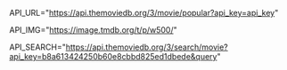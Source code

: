 API_URL="https://api.themoviedb.org/3/movie/popular?api_key=api_key"

API_IMG="https://image.tmdb.org/t/p/w500/"

API_SEARCH="https://api.themoviedb.org/3/search/movie?api_key=b8a613424250b60e8cbbd825ed1dbede&query"